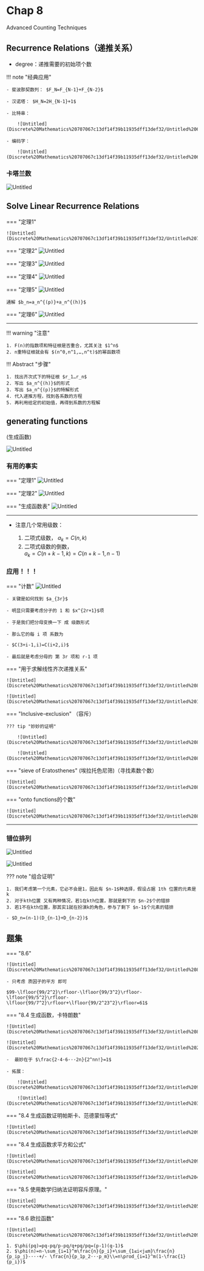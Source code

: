 # Chap 8
Advanced Counting Techniques

## Recurrence Relations（递推关系）

- degree：递推需要的初始项个数

!!! note "经典应用"

    - 斐波那契数列： $F_N=F_{N-1}+F_{N-2}$

    - 汉诺塔： $H_N=2H_{N-1}+1$

    - 比特串： 

        ![Untitled](Discrete%20Mathematics%20707067c13df14f39b11935dff13def32/Untitled%2067.png)

    - 编码字：

        ![Untitled](Discrete%20Mathematics%20707067c13df14f39b11935dff13def32/Untitled%2068.png)

### 卡塔兰数

![Untitled](Discrete%20Mathematics%20707067c13df14f39b11935dff13def32/Untitled%2069.png)

## Solve Linear Recurrence Relations

=== "定理1"

    ![Untitled](Discrete%20Mathematics%20707067c13df14f39b11935dff13def32/Untitled%2070.png)

=== "定理2"
    ![Untitled](Discrete%20Mathematics%20707067c13df14f39b11935dff13def32/Untitled%2071.png)

=== "定理3"
    ![Untitled](Discrete%20Mathematics%20707067c13df14f39b11935dff13def32/Untitled%2072.png)

=== "定理4"
    ![Untitled](Discrete%20Mathematics%20707067c13df14f39b11935dff13def32/Untitled%2073.png)

=== "定理5"
    ![Untitled](Discrete%20Mathematics%20707067c13df14f39b11935dff13def32/Untitled%2074.png)

    通解 $b_n=a_n^{(p)}+a_n^{(h)}$

=== "定理6"
    ![Untitled](Discrete%20Mathematics%20707067c13df14f39b11935dff13def32/Untitled%2075.png)

-------

!!! warning "注意"

    1. F(n)的指数项和特征根是否重合，尤其关注 $1^n$
    2. n重特征根就会有 $(n^0,n^1,…,n^t)$的幂函数项

!!! Abstract "步骤"

    1. 找出齐次式下的特征根 $r_1…r_n$
    2. 写出 $a_n^{(h)}$的形式
    3. 写出 $a_n^{(p)}$的特解形式
    4. 代入递推方程，找到各系数的方程
    5. 再利用给定的初始值，再得到系数的方程解

## generating functions 
(生成函数)

![Untitled](Discrete%20Mathematics%20707067c13df14f39b11935dff13def32/Untitled%2076.png)

### 有用的事实

=== "定理1"
    ![Untitled](Discrete%20Mathematics%20707067c13df14f39b11935dff13def32/Untitled%2077.png)

=== "定理2"
    ![Untitled](Discrete%20Mathematics%20707067c13df14f39b11935dff13def32/Untitled%2078.png)

=== "生成函数表"
    ![Untitled](Discrete%20Mathematics%20707067c13df14f39b11935dff13def32/Untitled%2079.png)

-----

- 注意几个常用级数：

    1. 二项式级数， $a_k=C(n,k)$
    2. 二项式级数的倒数，  
    $a_k=C(n+k-1,k)=C(n+k-1,n-1)$



### 应用！！！

=== "计数"
    ![Untitled](Discrete%20Mathematics%20707067c13df14f39b11935dff13def32/Untitled%2080.png)

    - 关键是如何找到 $a_{3r}$

    - 明显只需要考虑分子的 1 和 $x^{2r+1}$项

    - 于是我们把分母变换一下 成 级数形式

    - 那么它的每 i 项 系数为 

    - $C(3+i-1,i)=C(i+2,i)$

    - 最后就是考虑分母的 第 3r 项和 r-1 项



=== "用于求解线性齐次递推关系"

    ![Untitled](Discrete%20Mathematics%20707067c13df14f39b11935dff13def32/Untitled%2081.png)

    ![Untitled](Discrete%20Mathematics%20707067c13df14f39b11935dff13def32/Untitled%201.jpeg)

===  "Inclusive-exclusion"
    （容斥）

    ??? tip "妙妙的证明"

        ![Untitled](Discrete%20Mathematics%20707067c13df14f39b11935dff13def32/Untitled%2082.png)

        ![Untitled](Discrete%20Mathematics%20707067c13df14f39b11935dff13def32/Untitled%2083.png)

=== "sieve of Eratosthenes"
    (埃拉托色尼筛)（寻找素数个数）

    ![Untitled](Discrete%20Mathematics%20707067c13df14f39b11935dff13def32/Untitled%2084.png)

=== "onto functions的个数"

    ![Untitled](Discrete%20Mathematics%20707067c13df14f39b11935dff13def32/Untitled%2085.png)

------

### 错位排列

![Untitled](Discrete%20Mathematics%20707067c13df14f39b11935dff13def32/Untitled%2086.png)

![Untitled](Discrete%20Mathematics%20707067c13df14f39b11935dff13def32/Untitled%2087.png)

??? note "组合证明"

    1. 我们考虑第一个元素，它必不会是1，因此有 $n-1$种选择，假设占据 1th 位置的元素是 k
    2. 对于kth位置 又有两种情况，若1在kth位置，那就是剩下的 $n-2$个的错排
    3. 若1不在kth位置，那其实1就在扮演k的角色，参与了剩下 $n-1$个元素的错排

    - $D_n=(n-1)(D_{n-1}+D_{n-2})$

## 题集

=== "8.6"

    ![Untitled](Discrete%20Mathematics%20707067c13df14f39b11935dff13def32/Untitled%2088.png)

    - 只考虑 质因子的平方 即可

    $99-\lfloor{99/2^2}\rfloor-\lfloor{99/3^2}\rfloor-\lfloor{99/5^2}\rfloor-\lfloor{99/7^2}\rfloor+\lfloor{99/2^23^2}\rfloor=61$

=== "8.4 生成函数，卡特朗数"

    ![Untitled](Discrete%20Mathematics%20707067c13df14f39b11935dff13def32/Untitled%2089.png)

    ![Untitled](Discrete%20Mathematics%20707067c13df14f39b11935dff13def32/Untitled%202.jpeg)

    -  最妙在于 $\frac{2·4·6···2n}{2^nn!}=1$

    - 拓展：

        ![Untitled](Discrete%20Mathematics%20707067c13df14f39b11935dff13def32/Untitled%2090.png)

        ![Untitled](Discrete%20Mathematics%20707067c13df14f39b11935dff13def32/Untitled%203.jpeg)

=== "8.4 生成函数证明帕斯卡、范德蒙恒等式"

    ![Untitled](Discrete%20Mathematics%20707067c13df14f39b11935dff13def32/Untitled%2091.png)

=== "8.4 生成函数求平方和公式"

    ![Untitled](Discrete%20Mathematics%20707067c13df14f39b11935dff13def32/Untitled%2092.png)

    ![Untitled](Discrete%20Mathematics%20707067c13df14f39b11935dff13def32/Untitled%204.jpeg)

=== "8.5  使用数学归纳法证明容斥原理。"

    ![Untitled](Discrete%20Mathematics%20707067c13df14f39b11935dff13def32/Untitled%205.jpeg)

=== "8.6 欧拉函数"

    ![Untitled](Discrete%20Mathematics%20707067c13df14f39b11935dff13def32/Untitled%2093.png)

    1. $\phi(pq)=pq-pq/p-pq/q+pq/pq=(p-1)(q-1)$
    2. $\phi(n)=n-\sum_{i=1}^m\frac{n}{p_i}+\sum_{1≤i<j≤m}\frac{n}{p_ip_j}-···+/- \frac{n}{p_1p_2···p_m}\\=n\prod_{i=1}^m(1-\frac{1}{p_i})$
